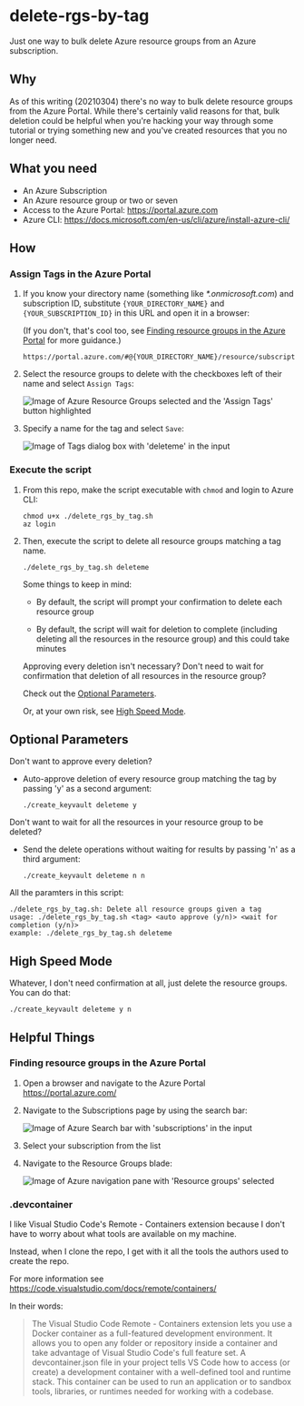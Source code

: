 # delete-rgs-by-tag

Just one way to bulk delete Azure resource groups from an Azure subscription.

## Why

As of this writing (20210304) there's no way to bulk delete resource groups from the Azure Portal. While there's certainly valid reasons for that, bulk deletion could be helpful when you're hacking your way through some tutorial or trying something new and you've created resources that you no longer need.

## What you need

- An Azure Subscription
- An Azure resource group or two or seven
- Access to the Azure Portal: <https://portal.azure.com>
- Azure CLI: <https://docs.microsoft.com/en-us/cli/azure/install-azure-cli/>

## How

### Assign Tags in the Azure Portal

1. If you know your directory name (something like *\*.onmicrosoft.com*) and subscription ID, substitute `{YOUR_DIRECTORY_NAME}` and `{YOUR_SUBSCRIPTION_ID}` in this URL and open it in a browser:

    (If you don't, that's cool too, see [Finding resource groups in the Azure Portal](#Finding-resource-groups-in-the-Azure-Portal) for more guidance.)

    ```plaintext
    https://portal.azure.com/#@{YOUR_DIRECTORY_NAME}/resource/subscriptions/{YOUR_SUBSCRIPTION_ID}/resourceGroups
    ```

1. Select the resource groups to delete with the checkboxes left of their name and select `Assign Tags`:

    ![Image of Azure Resource Groups selected and the 'Assign Tags' button highlighted](docs/img/portal_select_groups.png)

1. Specify a name for the tag and select `Save`:

    ![Image of Tags dialog box with 'deleteme' in the input](docs/img/portal_assign_tags.png)

### Execute the script

1. From this repo, make the script executable with `chmod` and login to Azure CLI:

    ```shell
    chmod u+x ./delete_rgs_by_tag.sh
    az login
    ```

1. Then, execute the script to delete all resource groups matching a tag name.

    ```shell
    ./delete_rgs_by_tag.sh deleteme
    ```

    Some things to keep in mind:

    - By default, the script will prompt your confirmation to delete each resource group

    - By default, the script will wait for deletion to complete (including deleting all the resources in the resource group) and this could take minutes

    Approving every deletion isn't necessary? Don't need to wait for confirmation that deletion of all resources in the resource group?

    Check out the [Optional Parameters](#Optional-Parameters).

    Or, at your own risk, see [High Speed Mode](#High-Speed-Mode).

## Optional Parameters

Don't want to approve every deletion?

- Auto-approve deletion of every resource group matching the tag by passing 'y' as a second argument:

    ```shell
    ./create_keyvault deleteme y
    ```

Don't want to wait for all the resources in your resource group to be deleted?

- Send the delete operations without waiting for results by passing 'n' as a third argument:

    ```shell
    ./create_keyvault deleteme n n
    ```

All the paramters in this script:

```shell
./delete_rgs_by_tag.sh: Delete all resource groups given a tag
usage: ./delete_rgs_by_tag.sh <tag> <auto approve (y/n)> <wait for completion (y/n)>
example: ./delete_rgs_by_tag.sh deleteme
```

## High Speed Mode

Whatever, I don't need confirmation at all, just delete the resource groups. You can do that:

```shell
./create_keyvault deleteme y n
```

## Helpful Things

### Finding resource groups in the Azure Portal

1. Open a browser and navigate to the Azure Portal <https://portal.azure.com/>

1. Navigate to the Subscriptions page by using the search bar:

    ![Image of Azure Search bar with 'subscriptions' in the input](docs/img/portal_subscriptions_view.png)

1. Select your subscription from the list

1. Navigate to the Resource Groups blade:

    ![Image of Azure navigation pane with 'Resource groups' selected](docs/img/portal_subscription_settings.png)

### .devcontainer

I like Visual Studio Code's Remote - Containers extension because I don't have to worry about what tools are available on my machine.

Instead, when I clone the repo, I get with it all the tools the authors used to create the repo.

For more information see <https://code.visualstudio.com/docs/remote/containers/>

In their words:

> The Visual Studio Code Remote - Containers extension lets you use a Docker container as a full-featured development environment. It allows you to open any folder or repository inside a container and take advantage of Visual Studio Code's full feature set. A devcontainer.json file in your project tells VS Code how to access (or create) a development container with a well-defined tool and runtime stack. This container can be used to run an application or to sandbox tools, libraries, or runtimes needed for working with a codebase.
